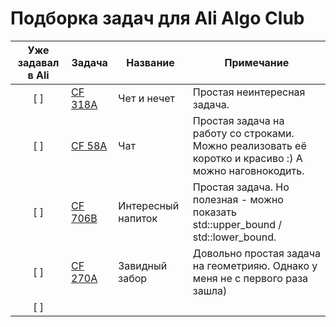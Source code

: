 # Подборка задач для Ali Algo Club

| Уже задавал в Ali | Задача | Название | Примечание |
|:---:|---|---|---|
| [ ] | [CF 318A](https://codeforces.com/problemset/problem/318/A) | Чет и нечет | Простая неинтересная задача. |
| [ ] | [CF 58A](https://codeforces.com/problemset/problem/58/A) | Чат | Простая задача на работу со строками.  Можно реализовать её коротко и красиво :) А можно наговнокодить. |
| [ ] | [CF 706B](https://codeforces.com/problemset/problem/706/B) | Интересный напиток | Простая задача. Но полезная - можно показать std::upper_bound / std::lower_bound. |
| [ ] | [CF 270A](https://codeforces.com/problemset/problem/270/A) | Завидный забор | Довольно простая задача на геометрияю. Однако у меня не с первого раза зашла) |
| [ ] | []() |  |
